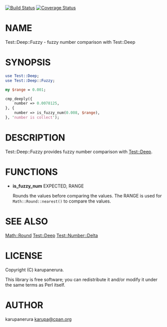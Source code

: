 [![Build Status](https://travis-ci.org/karupanerura/Test-Deep-Fuzzy.svg?branch=master)](https://travis-ci.org/karupanerura/Test-Deep-Fuzzy) [![Coverage Status](http://codecov.io/github/karupanerura/Test-Deep-Fuzzy/coverage.svg?branch=master)](https://codecov.io/github/karupanerura/Test-Deep-Fuzzy?branch=master)
# NAME

Test::Deep::Fuzzy - fuzzy number comparison with Test::Deep

# SYNOPSIS

```perl
use Test::Deep;
use Test::Deep::Fuzzy;

my $range = 0.001;

cmp_deeply({
    number => 0.0078125,
}, {
    number => is_fuzzy_num(0.008, $range),
}, 'number is collect');
```

# DESCRIPTION

Test::Deep::Fuzzy provides fuzzy number comparison with [Test::Deep](https://metacpan.org/pod/Test::Deep).

# FUNCTIONS

- **is\_fuzzy\_num** EXPECTED, RANGE

    Rounds the values before comparing the values.
    The RANGE is used for `Math::Round::nearest()` to compare the values.

# SEE ALSO

[Math::Round](https://metacpan.org/pod/Math::Round)
[Test::Deep](https://metacpan.org/pod/Test::Deep)
[Test::Number::Delta](https://metacpan.org/pod/Test::Number::Delta)

# LICENSE

Copyright (C) karupanerura.

This library is free software; you can redistribute it and/or modify
it under the same terms as Perl itself.

# AUTHOR

karupanerura <karupa@cpan.org>
